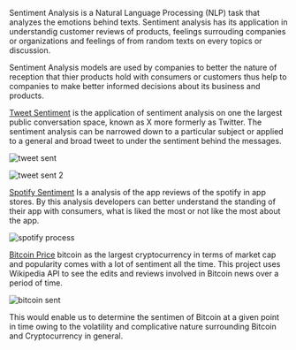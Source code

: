 Sentiment Analysis is a Natural Language Processing (NLP) task that analyzes the emotions behind texts. Sentiment analysis has its application in understandig customer reviews of products, feelings 
surrouding companies or organizations and feelings of from random texts on every topics or discussion.

Sentiment Analysis models are used by companies to better the nature of reception that thier products hold with consumers or customers thus help to companies to make better informed decisions about its business and products.

[Tweet Sentiment]() is the application of sentiment analysis on one the largest public conversation space, known as X more formerly as Twitter. The sentiment analysis can be narrowed down to a particular subject or applied to a general and broad tweet to under the sentiment behind the messages.

![tweet sent](https://github.com/user-attachments/assets/838d022d-52f7-455c-a082-e6a4170a67aa)

![tweet sent 2](https://github.com/user-attachments/assets/07747a7f-1ab8-46a4-a251-fd3941161c66)

[Spotify Sentiment](spotify_sentiment.ipynb) Is a analysis of the app reviews of the spotify in app stores. By this analysis developers can better understand the standing of their app with consumers, what is liked the most or not like the most about the app.

![spotify process](https://github.com/user-attachments/assets/df53c2b4-b30b-4c89-9fe5-eab0d1ef4cab)

[Bitcoin Price](bitcoin_sentiment.ipynb) bitcoin as the largest cryptocurrency in terms of market cap and popularity comes with a lot of sentiment all the time. This project uses Wikipedia API to see the edits and reviews involved in Bitcoin news over a period of time.

![bitcoin sent](https://github.com/user-attachments/assets/ca00d9e6-14de-4004-a572-356fe36c0418)

This would enable us to determine the sentimen of Bitcoin at a given point in time owing to the volatility and complicative nature surrounding Bitcoin and Cryptocurrency in general.
